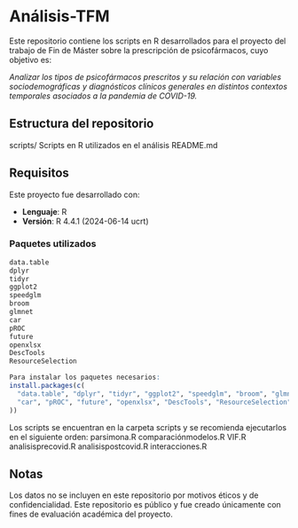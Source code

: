# Análisis-TFM
Este repositorio contiene los scripts en R desarrollados para el proyecto del trabajo de Fin de Máster sobre la prescripción de psicofármacos, cuyo objetivo es:

*Analizar los tipos de psicofármacos prescritos y su relación con variables sociodemográficas y diagnósticos clínicos generales en distintos contextos temporales asociados a la pandemia de COVID-19.*

## Estructura del repositorio
scripts/ Scripts en R utilizados en el análisis
README.md 

## Requisitos

Este proyecto fue desarrollado con:
- **Lenguaje**: R  
- **Versión**: R 4.4.1 (2024-06-14 ucrt)

### Paquetes utilizados

```r
data.table
dplyr
tidyr
ggplot2
speedglm
broom
glmnet
car
pROC
future
openxlsx
DescTools
ResourceSelection

Para instalar los paquetes necesarios:
install.packages(c(
  "data.table", "dplyr", "tidyr", "ggplot2", "speedglm", "broom", "glmnet",
  "car", "pROC", "future", "openxlsx", "DescTools", "ResourceSelection"
))
```
Los scripts se encuentran en la carpeta scripts y se recomienda ejecutarlos en el siguiente orden:
parsimona.R
comparaciónmodelos.R
VIF.R
analisisprecovid.R
analisispostcovid.R
interacciones.R


## Notas
Los datos no se incluyen en este repositorio por motivos éticos y de confidencialidad.
Este repositorio es público y fue creado únicamente con fines de evaluación académica del proyecto.
